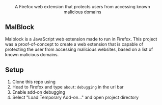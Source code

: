 <div align="center">A Firefox web extension that protects users from accessing known malicious domains</div>

## MalBlock

Malblock is a JavaScript web extension made to run in Firefox. This project was a proof-of-concept to create a web extension that is capable of protecting the user from accessing malicious websites, based on a list of known malicious domains.

## Setup

1. Clone this repo using 
2. Head to Firefox and type `about:debugging` in the url bar
3. Enable add-on debugging
4. Select "Load Temporary Add-on..." and open project directory


